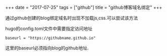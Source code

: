 +++
date = "2017-07-25"
tags = ["github"]
title = "github博客域名绑定"
+++

通过github创建的blog绑定域名时出现不加载js,css.可以尝试该方法

hugo的config.toml文件中需要指定访问地址

```
baseurl = "https://githubname.github.io"
```
这里的baseurl必须指向blog的github地址.